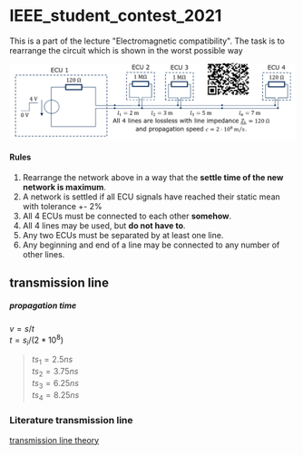 # IEEE_student_contest_2021
This is a part of the lecture "Electromagnetic compatibility". The task is to rearrange the circuit which is shown in the worst possible way

![best possible solution](best_possible_solution.png)

#### Rules

1. Rearrange the network above in a way that the **settle time of the new network is maximum**.
2. A network is settled if all ECU signals have reached their static mean with tolerance +- 2%
3. All 4 ECUs must be connected to each other **somehow**.
4. All 4 lines may be used, but **do not have to**.
5. Any two ECUs must be separated by at least one line.
6. Any beginning and end of a line may be connected to any number of other lines.


## transmission line 

##### propagation time
$v=s/t$  
$t=s_i/(2*10^8)$  
>$ts_1 = 2.5ns$  
$ts_2 =3.75ns$  
$ts_3 = 6.25ns$  
$ts_4 = 8.25ns$ 


### Literature transmission line

[transmission line theory](https://www.pspice.com/resources/application-notes/transmission-line-modeling)
